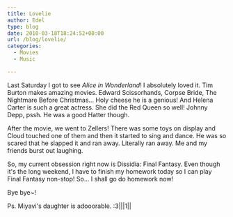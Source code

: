 ```yaml
---
title: Lovelie
author: Edel
type: blog
date: 2010-03-18T18:24:52+00:00
url: /blog/lovelie/
categories:
  - Movies
  - Music

---
```

Last Saturday I got to see _Alice in Wonderland_! I absolutely loved it. Tim Burton makes amazing movies. Edward Scissorhands, Corpse Bride, The Nightmare Before Christmas... Holy cheese he is a genious! And Helena Carter is such a great actress. She did the Red Queen so well! Johnny Depp, pssh. He was a good Hatter though.

After the movie, we went to Zellers! There was some toys on display and Cloud touched one of them and then it started to sing and dance. He was so scared that he slapped it and ran away. Literally ran away. Me and my friends burst out laughing.

So, my current obsession right now is Dissidia: Final Fantasy. Even though it's the long weekend, I have to finish my homework today so I can play Final Fantasy non-stop! So... I shall go do homework now!

Bye bye~!

Ps. Miyavi's daughter is adooorable. :3|||1||


